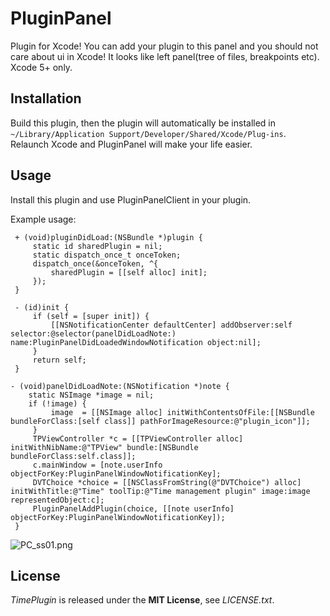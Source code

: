PluginPanel
===========
Plugin for Xcode! You can add your plugin to this panel and you should not care about ui in Xcode! It looks like left panel(tree of files, breakpoints etc).
Xcode 5+ only.

## Installation
Build this plugin, then the plugin will automatically be installed in `~/Library/Application Support/Developer/Shared/Xcode/Plug-ins`.  
Relaunch Xcode and PluginPanel will make your life easier.

## Usage
Install this plugin and use PluginPanelClient in your plugin.

Example usage:

     + (void)pluginDidLoad:(NSBundle *)plugin {
         static id sharedPlugin = nil;
         static dispatch_once_t onceToken;
         dispatch_once(&onceToken, ^{
             sharedPlugin = [[self alloc] init];
         });
     }

     - (id)init {
         if (self = [super init]) {
             [[NSNotificationCenter defaultCenter] addObserver:self selector:@selector(panelDidLoadNote:) name:PluginPanelDidLoadedWindowNotification object:nil];
         }
         return self;
     }

    - (void)panelDidLoadNote:(NSNotification *)note {
        static NSImage *image = nil;
        if (!image) {
             image  = [[NSImage alloc] initWithContentsOfFile:[[NSBundle bundleForClass:[self class]] pathForImageResource:@"plugin_icon"]];
         }
         TPViewController *c = [[TPViewController alloc] initWithNibName:@"TPView" bundle:[NSBundle bundleForClass:self.class]];
         c.mainWindow = [note.userInfo objectForKey:PluginPanelWindowNotificationKey];
         DVTChoice *choice = [[NSClassFromString(@"DVTChoice") alloc] initWithTitle:@"Time" toolTip:@"Time management plugin" image:image representedObject:c];
         PluginPanelAddPlugin(choice, [[note userInfo] objectForKey:PluginPanelWindowNotificationKey]);
     }


![PC_ss01.png](http://cl.ly/image/361O373s1020/Screen%20Shot%202013-09-24%20at%2023.29.54.png)

## License
*TimePlugin* is released under the **MIT License**, see *LICENSE.txt*.
